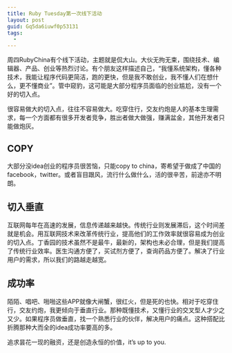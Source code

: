 ```yaml
---
title: Ruby Tuesday第一次线下活动
layout: post
guid: Gq5da6iuwf0p53131
tags:
  - 
---
```


周四RubyChina有个线下活动，主题就是侃大山。大伙无拘无束，围绕技术、编辑器、产品、创业等热烈讨论。有个朋友这样描述自己，“我懂系统架构，懂各种技术，我能让程序代码更简洁，跑的更快，但是我不敢创业，我不懂人们在想什么，更不懂商业”。管中窥豹，这可能是大部分程序员面临的创业尴尬，没有一个好的切入点。

很容易做大的切入点，往往不容易做大。吃穿住行，交友约炮是人的基本生理需求，每一个方面都有很多开发者竞争，胜出者做大做强，赚满盆金，其他开发者只能做炮灰。

## COPY

大部分没idea创业的程序员很苦恼，只能copy to china，寄希望于做成了中国的facebook，twitter。或者盲目跟风，流行什么做什么，活的很辛苦，前途亦不明朗。

## 切入垂直

互联网每年在高速的发展，信息传递越来越快。传统行业则发展滞后，这个时间差就是机会。用互联网技术来改革传统行业，提高他们的工作效率就很容易成为创业的切入点。丁香园的技术虽然不是最牛，最新的，架构也未必合理，但是我们提高了传统行业效率。医生沟通方便了，买试剂方便了，查询药品方便了。解决了行业用户的需求，所以我们的路越走越宽。

## 成功率

陌陌、唱吧、啪啪这些APP就像大闸蟹，很红火，但是死的也快。相对于吃穿住行，交友约炮，我更倾向于垂直行业。那种既懂技术，又懂行业的交叉型人才少之又少。如果程序员做垂直，找一个熟悉行业的伙伴，解决用户的痛点。这种搭配比折腾那种大而全的idea成功率要高的多。

追求昙花一现的融资，还是创造永恒的价值，it’s up to you.